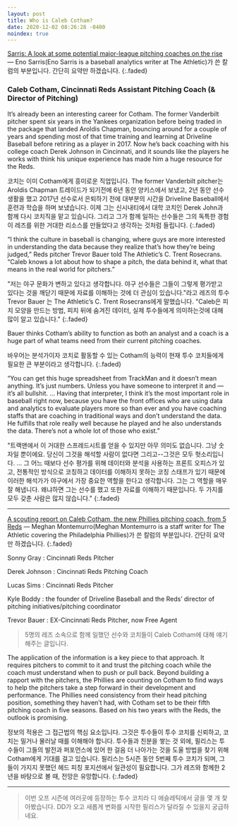 ```yaml
---
layout: post
title: Who is Caleb Cotham?
date: 2020-12-02 08:26:28 -0400
noindex: true
---
```


[Sarris: A look at some potential major-league pitching coaches on the rise](https://theathletic.com/1343712/2019/11/06/sarris-a-look-at-some-potential-major-league-pitching-coaches-on-the-rise/?article_source=search&search_query=Caleb%20Cotham) &mdash; Eno Sarris(Eno Sarris is a baseball analytics writer at The Athletic)가 쓴 칼럼의 부분입니다. 간단히 요약만 하겠습니다.
{:.faded}

### Caleb Cotham, Cincinnati Reds Assistant Pitching Coach (& Director of Pitching)

It’s already been an interesting career for Cotham. The former Vanderbilt pitcher spent six years in the Yankees organization before being traded in the package that landed Aroldis Chapman, bouncing around for a couple of years and spending most of that time training and learning at Driveline Baseball before retiring as a player in 2017. Now he’s back coaching with his college coach Derek Johnson in Cincinnati, and it sounds like the players he works with think his unique experience has made him a huge resource for the Reds.

코치는 이미 Cotham에게 흥미로운 직업입니다. The former Vanderbilt pitcher는 Aroldis Chapman 트레이드가 되기전에 6년 동안 양키스에서 보냈고, 2년 동안 선수 생활을 했고 2017년 선수로서 은퇴하기 전에 대부분의 시간을 Driveline Baseball에서 훈련과 학습을 하며 보냈습니다. 이제 그는 신시내티에서 대학 코치인 Derek John과 함께 다시 코치직을 맡고 있습니다. 그리고 그가 함께 일하는 선수들은 그의 독특한 경험이 레즈를 위한 거대한 리소스를 만들었다고 생각하는 것처럼 들립니다.
{:.faded}

“I think the culture in baseball is changing, where guys are more interested in understanding the data because they realize that’s how they’re being judged,” Reds pitcher Trevor Bauer told The Athletic’s C. Trent Rosecrans. “Caleb knows a lot about how to shape a pitch, the data behind it, what that means in the real world for pitchers.”

"저는 야구 문화가 변하고 있다고 생각합니다. 야구 선수들은 그들이 그렇게 평가받고 있다는 것을 깨닫기 때문에 자료를 이해하는 것에 더 관심이 있습니다."라고 레즈의 투수 Trevor Bauer 는 The Athletic’s C. Trent Rosecrans에게 말했습니다. "Caleb은 피치 모양을 만드는 방법, 피치 뒤에 숨겨진 데이터, 실제 투수들에게 의미하는것에 대해 많이 알고 있습니다."
{:.faded}

Bauer thinks Cotham’s ability to function as both an analyst and a coach is a huge part of what teams need from their current pitching coaches.

바우어는 분석가이자 코치로 활동할 수 있는 Cotham의 능력이 현재 투수 코치들에게 필요한 큰 부분이라고 생각합니다.
{:.faded}

“You can get this huge spreadsheet from TrackMan and it doesn’t mean anything. It’s just numbers. Unless you have someone to interpret it and — it’s all bullshit. … Having that interpreter, I think it’s the most important role in baseball right now, because you have the front offices who are using data and analytics to evaluate players more so than ever and you have coaching staffs that are coaching in traditional ways and don’t understand the data. He fulfills that role really well because he played and he also understands the data. There’s not a whole lot of those who exist.”

"트랙맨에서 이 거대한 스프레드시트를 얻을 수 있지만 아무 의미도 없습니다. 그냥 숫자일 뿐이에요. 당신이 그것을 해석할 사람이 없다면 그리고--그것은 모두 헛소리입니다. … 그 어느 때보다 선수 평가를 위해 데이터와 분석을 사용하는 프론트 오피스가 있고, 전통적인 방식으로 코칭하고 데이터를 이해하지 못하는 코칭 스태프가 있기 때문에 이러한 해석가가 야구에서 가장 중요한 역할을 한다고 생각합니다. 그는 그 역할을 매우 잘 해냅니다. 왜냐하면 그는 선수를 했고 또한 자료를 이해하기 때문입니다. 두 가지를 모두 갖춘 사람은 많지 않습니다."
{:.faded}

---

[A scouting report on Caleb Cotham, the new Phillies pitching coach, from 5 Reds](https://theathletic.com/2227583/2020/11/30/caleb-cotham-phillies-reds/) &mdash; Meghan Montemurro(Meghan Montemurro is a staff writer for The Athletic covering the Philadelphia Phillies)가 쓴 칼럼의 부분입니다. 간단히 요약만 하겠습니다.
{:.faded}

Sonny Gray
: Cincinnati Reds Pitcher

Derek Johnson
: Cincinnati Reds Pitching Coach

Lucas Sims
: Cincinnati Reds Pitcher

Kyle Boddy
: the founder of Driveline Baseball and the Reds’ director of pitching initiatives/pitching coordinator

Trevor Bauer
: EX-Cincinnati Reds Pitcher, now Free Agent

> 5명의 레즈 소속으로 함께 일했던 선수와 코치들이 Caleb Cotham에 대해 얘기해주는 글입니다.

The application of the information is a key piece to that approach. It requires pitchers to commit to it and trust the pitching coach while the coach must understand when to push or pull back. Beyond building a rapport with the pitchers, the Phillies are counting on Cotham to find ways to help the pitchers take a step forward in their development and performance. The Phillies need consistency from their head pitching position, something they haven’t had, with Cotham set to be their fifth pitching coach in five seasons. Based on his two years with the Reds, the outlook is promising.

정보의 적용은 그 접근법의 핵심 요소입니다. 그것은 투수들이 투수 코치를 신뢰하고, 코치는 밀거나 물러날 때를 이해해야 합니다. 투수들과 친분을 쌓는 것 외에, 필리스는 투수들이 그들의 발전과 퍼포먼스에 있어 한 걸음 더 나아가는 것을 도울 방법을 찾기 위해 Cotham에게 기대를 걸고 있습니다. 필리스는 5시즌 동안 5번째 투수 코치가 되며, 그들이 가지지 못했던 헤드 피칭 포지션에서 일관성이 필요합니다. 그가 레즈와 함께한 2년을 바탕으로 볼 때, 전망은 유망합니다.
{:.faded}

---

> 이번 오프 시즌에 여러곳에 등장하는 투수 코치라 디 애슬레틱에서 글을 몇 개 찾아봤습니다. DD가 오고 새롭게 변화를 시작한 필리스가 달라질 수 있을지 궁급하네요.
